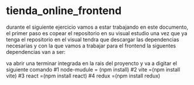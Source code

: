﻿# tienda_online_frontend

 durante el siguiente ejercicio vamos a estar trabajando en este documento, el primer paso es copear el repositorio en su visual estudio 
 una vez que ya tenga el repositorio en el visual tendra que descargar las dependencias necesarias y con la que vamos a trabajar para el 
 frontend la siguentes dependencias van a ser:

 va abrir una terminar integrada en la rais del proyencto y va a digitar el siguiente comando
 #1 node-mudule =  (npm install)
 #2 vite =(npm install vite)
 #3 react =(npm install react)
 #4 redux =(npm install redux)


